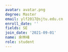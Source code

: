 ```yaml
---
avatar: avatar.png
degree: Master
email: ylf2017@sjtu.edu.cn
enroll_date: ''
fields: SE
join_date: '2021-09-01'
name: 余林峰
role: student
---
```

